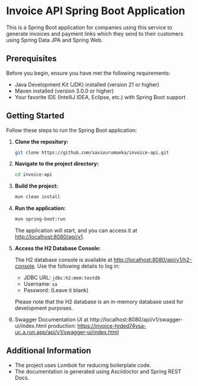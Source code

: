 # Invoice API Spring Boot Application

This is a Spring Boot application for companies using this service to generate invoices and payment links which they send to their customers using Spring Data JPA and Spring Web.

## Prerequisites

Before you begin, ensure you have met the following requirements:

- Java Development Kit (JDK) installed (version 21 or higher)
- Maven installed (version 3.0.0 or higher)
- Your favorite IDE (IntelliJ IDEA, Eclipse, etc.) with Spring Boot support

## Getting Started

Follow these steps to run the Spring Boot application:

1. **Clone the repository:**

    ```bash
    git clone https://github.com/saviourumoeka/invoice-api.git
    ```

2. **Navigate to the project directory:**

    ```bash
    cd invoice-api
    ```

3. **Build the project:**

    ```bash
    mvn clean install
    ```

4. **Run the application:**

    ```bash
    mvn spring-boot:run
    ```

   The application will start, and you can access it at [http://localhost:8080/api/v1](http://localhost:8080).

5. **Access the H2 Database Console:**

   The H2 database console is available at [http://localhost:8080/api/v1/h2-console](http://localhost:8080/api/v1/h2-console). Use the following details to log in:

    - JDBC URL: `jdbc:h2:mem:testdb`
    - Username: `sa`
    - Password: (Leave it blank)

   Please note that the H2 database is an in-memory database used for development purposes.

6. Swagger Documentation UI at http://localhost:8080/api/v1/swagger-ui/index.html
         production: https://invoice-hrded74ysa-uc.a.run.app/api/v1/swagger-ui/index.html
   
   

## Additional Information

- The project uses Lombok for reducing boilerplate code.
- The documentation is generated using Asciidoctor and Spring REST Docs.